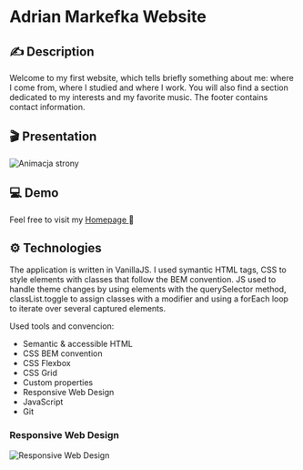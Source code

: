 # Adrian Markefka Website

## ✍ Description

Welcome to my first website, which tells briefly something about me: where I come from, where I studied and where I work. You will also find a section dedicated to my interests and my favorite music. The footer contains contact information.

## 🎬 Presentation

![Animacja strony](gif/homepagePresentation.gif)

## 💻 Demo

Feel free to visit my [Homepage ](https://am97veb.github.io/homepage/)🧐

## ⚙ Technologies

 The application is written in VanillaJS. I used symantic HTML tags, CSS to style elements with classes that follow the BEM convention.  JS used to handle theme changes by using elements with the querySelector method, classList.toggle to assign classes with a modifier and using a forEach loop to iterate over several captured elements.

Used tools and convencion:
- Semantic & accessible HTML
- CSS BEM convention
- CSS Flexbox
- CSS Grid
- Custom properties
- Responsive Web Design
- JavaScript
- Git

### Responsive Web Design
![Responsive Web Design](gif/responsivePresentation.gif)